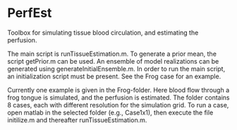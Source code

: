 # PerfEst
Toolbox for simulating tissue blood circulation, and estimating the perfusion. 

The main script is runTissueEstimation.m. To generate a prior mean, the script getPrior.m can be used. An ensemble of model realizations can be generated using generateInitialEnsemble.m. In order to run the main script, an initialization script must be present. See the Frog case for an example. 

Currently one example is given in the Frog-folder. Here blood flow through a frog tongue is simulated, and the perfusion is estimated. The folder contains 8 cases, each with different resolution for the simulation grid. To run a case, open matlab in the selected folder (e.g., Case1x1), then execute the file initilize.m and thereafter runTissueEstimation.m.
